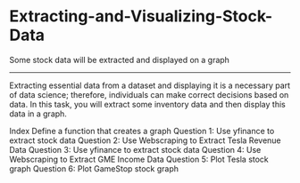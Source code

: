 # Extracting-and-Visualizing-Stock-Data
Some stock data will be extracted and displayed on a graph
****************************************************************
Extracting essential data from a dataset and displaying it is a necessary part of data science; 
therefore, individuals can make correct decisions based on data. 
In this task, you will extract some inventory data and then display this data in a graph.

Index
Define a function that creates a graph
Question 1: Use yfinance to extract stock data
Question 2: Use Webscraping to Extract Tesla Revenue Data
Question 3: Use yfinance to extract stock data
Question 4: Use Webscraping to Extract GME Income Data
Question 5: Plot Tesla stock graph
Question 6: Plot GameStop stock graph
